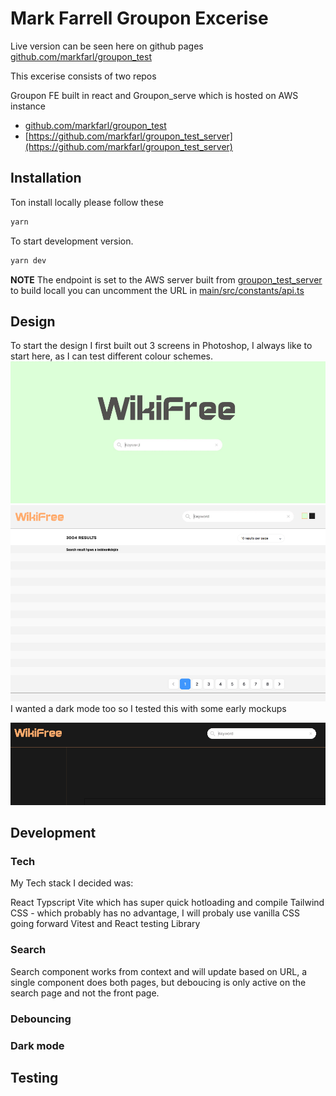 # Mark Farrell Groupon Excerise

Live version can be seen here on github pages 
[github.com/markfarl/groupon_test](https://github.com/markfarl/groupon_test)

This excerise consists of two repos

Groupon FE built in react 
and 
Groupon_serve which is hosted on AWS instance 

- [github.com/markfarl/groupon_test](https://github.com/markfarl/groupon_test)
- [https://github.com/markfarl/groupon_test_server](https://github.com/markfarl/groupon_test_server)



## Installation

Ton install locally please follow these 
```sh
yarn
```

To start development version.

```sh
yarn dev
```
**NOTE**
The endpoint is set to the AWS server built from [groupon_test_server](https://github.com/markfarl/groupon_test_server) to build locall you can uncomment the URL in [main/src/constants/api.ts](https://github.com/markfarl/groupon_test/blob/main/src/constants/api.ts)

## Design

To start the design I first built out 3 screens in Photoshop, I always like to start here, as I can test different colour schemes.
![screen 1](https://github.com/markfarl/groupon_test/blob/main/public/screen1.png?raw=true)
![screen 2](https://github.com/markfarl/groupon_test/blob/main/public/screen2.png?raw=true)
I wanted a dark mode too so I tested this with some early mockups

![screen 3](https://github.com/markfarl/groupon_test/blob/main/public/screen3.png?raw=true)

## Development
### Tech

My Tech stack I decided was:

React
Typscript
Vite which has super quick hotloading and compile
Tailwind CSS - which probably has no advantage, I will probaly use vanilla CSS going forward
Vitest and React testing Library 

### Search
Search component works from context and will update based on URL, a single component does both pages, but deboucing is only active on the search page and not the front page.

### Debouncing 


### Dark mode


## Testing



